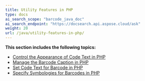 ```yaml
---
title: Utility Features in PHP
type: docs
ai_search_scope: "barcode_java_doc"
ai_search_endpoint: "https://docsearch.api.aspose.cloud/ask"
weight: 20
url: /java/utility-features-in-php/
---
```


**This section includes the following topics:**

- [Control the Appearance of Code Text in PHP](/barcode/java/control-the-appearance-of-code-text-in-php/)
- [Manage the Barcode Caption in PHP](/barcode/java/manage-the-barcode-caption-in-php/)
- [Set Code Text for Barcode in PHP](/barcode/java/set-code-text-for-barcode-in-php/)
- [Specify Symbologies for Barcodes in PHP](/barcode/java/specify-symbologies-for-barcodes-in-php/)

